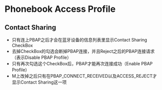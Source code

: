 
# Phonebook Access Profile

## Contact Sharing
- 只有连上PBAP之后才会在蓝牙设备的信息列表里显示Contact Sharing CheckBox
- 去掉CheckBox的勾选会断掉PBAP连接，并且Reject之后的PBAP连接请求（表示Disable PBAP Profile）
- 只有再次勾选这个CheckBox后，PBAP才能再次连接成功（Enable PBAP Profile）
- M上改掉之后只有在PBAP_CONNECT_RECEIVED以及ACCESS_REJECT才显示Contact Sharing这一项
